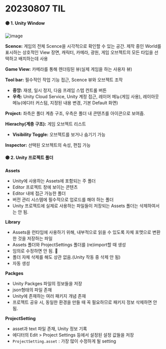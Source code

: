 # 20230807 TIL

#### 🟣 1. Unity  Window

![image](https://github.com/tlqdbsrud/TIL/assets/141490250/40ef39ec-d14f-4e74-af9b-9e6fb4336014)


**Scence:** 게임의 전체 Scence을 시각적으로 확인할 수 있는 공간. 제작 중인 World를 표시하는 상호적인 View 장면, 캐릭터, 카메라, 광원, 게임 오브젝트의 모든 타입을 선택하고 배치하는데 사용

**Game View:** 카메라를 통해 렌더링된 뷰(실제 게임을 하는 사용자 뷰)

**Tool bar:** 필수적인 작업 기능 접근, Scence 뷰와 오브젝트 조작

- **중앙:** 재생, 일시 정지, 다음 프레임 스텝 컨트롤 버튼
- **우측:** Unity Cloud Service, Unity 계정 접근, 레이어 메뉴(게임 사용), 레이아웃 메뉴(에디터 커스텀, 지정된 내용 변경, 기본 Default 화면)

**Project:** 좌측은 폴더 계층 구조, 우측은 폴더 내 콘텐츠를 아이콘으로 보여줌.

**Hierachy(계층 구조):** 게임 오브젝트 리스트

- **Visibility Toggle:** 오브젝트를 보거나 숨기기 가능
  
**Inspector:** 선택된 오브젝트의 속성, 편집 가능  
    

    
#### 🟣 **2. Unity 프로젝트 폴더** 

**Assets**

- Unity에 사용하는 Assets에 포함되는 주 폴더
- Editor 프로젝트 창에 보이는 콘텐츠
- Editor 내에 접근 가능한 폴더
- 버전 관리 시스템에 필수적으로 업로드를 해야 하는 폴더
- Unity 프로젝트에 실제로 사용하는 파일들이 저장되는 Assets 폴더는 삭제하여서는 안 됨.

**Library**

- Assets을 런타임에 사용하기 위해, 내부적으로 읽을 수 있도록 자체 포맷으로 변환한 것을 저장하는 파일
- Assets 폴더와 ProjectSettings 폴더를 (re)import할 때 생성
- 임의로 수정하면 안 됨. 📌
- 폴더 자체 삭제를 해도 상관 없음.(Unity 작동 중 삭제 안 됨)
- 자동 생성

**Packges**

- Unity Packges 파일의 정보들을 저장
- json형태의 파일 존재
- Unity에 존재하는 여러 패키지 개념 존재
- 프로젝트 공유 시, 동일한 환경을 만들 때 꼭 필요하므로 패키지 정보 삭제하면 안 됨.

**ProjectSetting** 

- asset과 text 파일 존재, Unity 정보 기록
- 에디터의 Edit > Project Settings 등에서 설정된 설정 값들을 저장
- `ProjectSetting.asset` : 가장 많이 수정하게 될 setting
